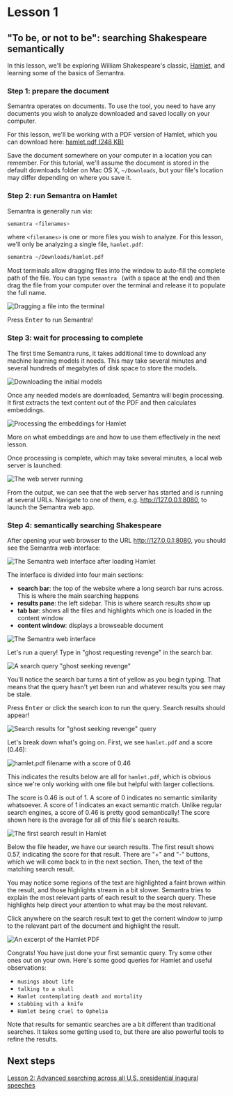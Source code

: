 # Lesson 1

## "To be, or not to be": searching Shakespeare semantically

In this lesson, we'll be exploring William Shakespeare's classic, [Hamlet](https://en.wikipedia.org/wiki/Hamlet), and learning some of the basics of Semantra.

### Step 1: prepare the document

Semantra operates on documents. To use the tool, you need to have any documents you wish to analyze downloaded and saved locally on your computer.

For this lesson, we'll be working with a PDF version of Hamlet, which you can download here: [hamlet.pdf (248 KB)](https://github.com/freedmand/semantra/raw/main/docs/example_docs/hamlet.pdf)

Save the document somewhere on your computer in a location you can remember. For this tutorial, we'll assume the document is stored in the default downloads folder on Mac OS X, `~/Downloads`, but your file's location may differ depending on where you save it.

### Step 2: run Semantra on Hamlet

Semantra is generally run via:

```sh
semantra <filenames>
```

where `<filenames>` is one or more files you wish to analyze. For this lesson, we'll only be analyzing a single file, `hamlet.pdf`:

```sh
semantra ~/Downloads/hamlet.pdf
```

Most terminals allow dragging files into the window to auto-fill the complete path of the file. You can type `semantra ` (with a space at the end) and then drag the file from your computer over the terminal and release it to populate the full name.

![Dragging a file into the terminal](img/dragging_file_terminal.png)

Press <kbd>Enter</kbd> to run Semantra!

### Step 3: wait for processing to complete

The first time Semantra runs, it takes additional time to download any machine learning models it needs. This may take several minutes and several hundreds of megabytes of disk space to store the models.

![Downloading the initial models](img/downloading_initial_models.png)

Once any needed models are downloaded, Semantra will begin processing. It first extracts the text content out of the PDF and then calculates embeddings.

![Processing the embeddings for Hamlet](img/hamlet_calculating_embeddings.png)

More on what embeddings are and how to use them effectively in the next lesson.

Once processing is complete, which may take several minutes, a local web server is launched:

![The web server running](img/flask_server.png)

From the output, we can see that the web server has started and is running at several URLs. Navigate to one of them, e.g. http://127.0.0.1:8080, to launch the Semantra web app.

### Step 4: semantically searching Shakespeare

After opening your web browser to the URL http://127.0.0.1:8080, you should see the Semantra web interface:

![The Semantra web interface after loading Hamlet](img/hamlet_web_start.png)

The interface is divided into four main sections:

- **search bar**: the top of the website where a long search bar runs across. This is where the main searching happens
- **results pane**: the left sidebar. This is where search results show up
- **tab bar**: shows all the files and highlights which one is loaded in the content window
- **content window**: displays a browseable document

![The Semantra web interface](img/interface_breakdown.png)

Let's run a query! Type in "ghost requesting revenge" in the search bar.

![A search query "ghost seeking revenge"](img/ghost_revenge_query.png)

You'll notice the search bar turns a tint of yellow as you begin typing. That means that the query hasn't yet been run and whatever results you see may be stale.

Press <kbd>Enter</kbd> or click the search icon to run the query. Search results should appear!

![Search results for "ghost seeking revenge" query](img/ghost_search_results.png)

Let's break down what's going on. First, we see `hamlet.pdf` and a score (0.46):

![hamlet.pdf filename with a score of 0.46](img/hamlet_filename.png)

This indicates the results below are all for `hamlet.pdf`, which is obvious since we're only working with one file but helpful with larger collections.

The score is 0.46 is out of 1. A score of 0 indicates no semantic similarity whatsoever. A score of 1 indicates an exact semantic match. Unlike regular search engines, a score of 0.46 is pretty good semantically! The score shown here is the average for all of this file's search results.

![The first search result in Hamlet](img/hamlet_first_result.png)

Below the file header, we have our search results. The first result shows 0.57, indicating the score for that result. There are "+" and "-" buttons, which we will come back to in the next section. Then, the text of the matching search result.

You may notice some regions of the text are highlighted a faint brown within the result, and those highlights stream in a bit slower. Semantra tries to explain the most relevant parts of each result to the search query. These highlights help direct your attention to what may be the most relevant.

Click anywhere on the search result text to get the content window to jump to the relevant part of the document and highlight the result.

![An excerpt of the Hamlet PDF](img/hamlet_first_excerpt.png)

Congrats! You have just done your first semantic query. Try some other ones out on your own. Here's some good queries for Hamlet and useful observations:

- `musings about life`
- `talking to a skull`
- `Hamlet contemplating death and mortality`
- `stabbing with a knife`
- `Hamlet being cruel to Ophelia`

Note that results for semantic searches are a bit different than traditional searches. It takes some getting used to, but there are also powerful tools to refine the results.

## Next steps

[Lesson 2: Advanced searching across all U.S. presidential inagural speeches](lesson_2_advanced_searching.md)
